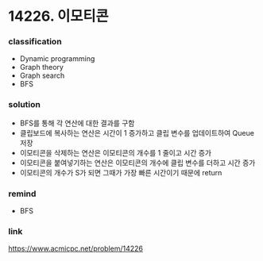 # 14226. 이모티콘

### classification
* Dynamic programming
* Graph theory
* Graph search
* BFS

### solution
* BFS를 통해 각 연산에 대한 결과를 구함
* 클립보드에 복사하는 연산은 시간이 1 증가하고 클립 변수를 업데이트하여 Queue 저장
* 이모티콘을 삭제하는 연산은 이모티콘의 개수를 1 줄이고 시간 증가
* 이모티콘을 붙여넣기하는 연산은 이모티콘의 개수에 클립 변수를 더하고 시간 증가
* 이모티콘의 개수가 S가 되면 그때가 가장 빠른 시간이기 때문에 return

### remind
* BFS

### link
https://www.acmicpc.net/problem/14226